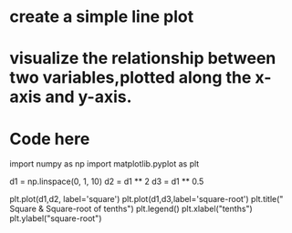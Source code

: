 # create a simple line plot
# visualize the relationship between two variables,plotted along the x-axis and y-axis.


# Code here

import numpy as np
import matplotlib.pyplot as plt

d1 = np.linspace(0, 1, 10)
d2 = d1 ** 2
d3 = d1 ** 0.5

plt.plot(d1,d2, label='square')
plt.plot(d1,d3,label='square-root')
plt.title(" Square & Square-root of tenths")
plt.legend()
plt.xlabel("tenths")
plt.ylabel("square-root")

